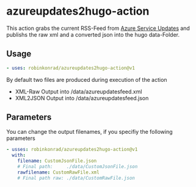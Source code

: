 # azureupdates2hugo-action
 This action grabs the current RSS-Feed from [Azure Service Updates](https://azurecomcdn.azureedge.net/en-us/updates/feed/) and publishs the raw xml and a converted json into the hugo data-Folder.

 ## Usage
```yaml
- uses: robinkonrad/azureupdates2hugo-action@v1
```
By default two files are produced during execution of the action
- XML-Raw Output into /data/azureupdatesfeed.xml
- XML2JSON Output into /data/azureupdatesfeed.json

## Parameters
You can change the output filenames, if you specifiy the following parameters
```yaml
- usses: robinkonrad/azureupdates2hugo-action@v1
  with:
    filename: CustomJsonFile.json
    # Final path:     ./data/CustomJsonFile.json
    rawfilename: CustomRawFile.xml
    # Final path raw: ./data/CustomRawFile.json
``` 
